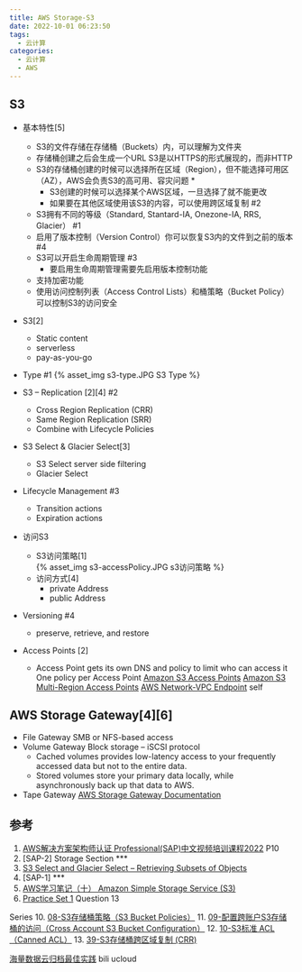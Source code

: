 ```yaml
---
title: AWS Storage-S3
date: 2022-10-01 06:23:50
tags:
  - 云计算
categories:
  - 云计算  
  - AWS
---
```


<p></p>
<!-- more -->

## S3

+ 基本特性[5]
  - S3的文件存储在存储桶（Buckets）内，可以理解为文件夹
  - 存储桶创建之后会生成一个URL
    S3是以HTTPS的形式展现的，而非HTTP
  - S3的存储桶创建的时候可以选择所在区域（Region），但不能选择可用区（AZ），AWS会负责S3的高可用、容灾问题 *
    - S3创建的时候可以选择某个AWS区域，一旦选择了就不能更改
    - 如果要在其他区域使用该S3的内容，可以使用跨区域复制  #2
  - S3拥有不同的等级（Standard, Stantard-IA, Onezone-IA, RRS, Glacier） #1
  - 启用了版本控制（Version Control）你可以恢复S3内的文件到之前的版本  #4
  - S3可以开启生命周期管理 #3
    - 要启用生命周期管理需要先启用版本控制功能
  - 支持加密功能  
  - 使用访问控制列表（Access Control Lists）和桶策略（Bucket Policy）可以控制S3的访问安全

+ S3[2]
  - Static content
  - serverless
  - pay-as-you-go

+ Type #1
{% asset_img s3-type.JPG  S3 Type %}

+ S3 – Replication [2][4] #2
  - Cross Region Replication (CRR)
  - Same Region Replication (SRR)
  - Combine with Lifecycle Policies

+ S3 Select & Glacier Select[3]
  + S3 Select 
    server side filtering
  + Glacier Select

+ Lifecycle Management #3
  - Transition actions
  - Expiration actions

+ 访问S3
  + S3访问策略[1]  
    {% asset_img s3-accessPolicy.JPG  s3访问策略 %}
  + 访问方式[4]
    - private Address
    - public Address

+ Versioning #4
  + preserve, retrieve, and restore

+ Access Points [2]
  - Access Point gets its own DNS and policy to limit who can access it
    One policy per Access Point
    [Amazon S3 Access Points](https://aws.amazon.com/s3/features/access-points/)
    [Amazon S3 Multi-Region Access Points](https://aws.amazon.com/s3/features/multi-region-access-points/)
    [AWS Network-VPC Endpoint](../../../../2022/06/17/awsNetworkVPCendpoint/) self


## AWS Storage Gateway[4][6]
+ File Gateway
  SMB or NFS-based access
+ Volume Gateway
  Block storage – iSCSI protocol
  + Cached volumes
    provides low-latency access to your frequently accessed data but not to the entire data.
  + Stored volumes 
    store your primary data locally, while asynchronously back up that data to AWS.
+ Tape Gateway
[AWS Storage Gateway Documentation](https://docs.aws.amazon.com/storagegateway/index.html)

## 参考
1. [AWS解决方案架构师认证 Professional(SAP)中文视频培训课程2022](https://www.bilibili.com/video/BV1hJ411U7vd?)  P10
2. [SAP-2] Storage Section *** 
3. [S3 Select and Glacier Select – Retrieving Subsets of Objects](https://aws.amazon.com/blogs/aws/s3-glacier-select/)
4. [SAP-1] *** 
5. [AWS学习笔记（十） Amazon Simple Storage Service (S3)](http://www.cloudbin.cn/?p=1968) 
6. [Practice Set 1]() Question 13

Series
10. [08-S3存储桶策略（S3 Bucket Policies）](https://www.iloveaws.cn/1238.html)
11. [09-配置跨账户S3存储桶的访问（Cross Account S3 Bucket Configuration）](https://www.iloveaws.cn/1361.html)
12. [10-S3标准 ACL（Canned ACL）](https://www.iloveaws.cn/1426.html)
13. [39-S3存储桶跨区域复制 (CRR)](https://www.iloveaws.cn/2428.html)

[海量数据云归档最佳实践](https://www.bilibili.com/video/BV14a4y1W77S/) bili ucloud